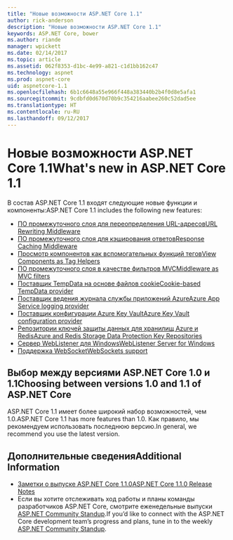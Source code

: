 ```yaml
---
title: "Новые возможности ASP.NET Core 1.1"
author: rick-anderson
description: "Новые возможности ASP.NET Core 1.1"
keywords: ASP.NET Core, bower
ms.author: riande
manager: wpickett
ms.date: 02/14/2017
ms.topic: article
ms.assetid: 062f8353-d1bc-4e99-a821-c1d1bb162c47
ms.technology: aspnet
ms.prod: aspnet-core
uid: aspnetcore-1.1
ms.openlocfilehash: 6b1c6648a55e966f448a383440b2b4f0d8e5afa1
ms.sourcegitcommit: 9cdbfd0d670d70b9c354216aabee260c52dad5ee
ms.translationtype: HT
ms.contentlocale: ru-RU
ms.lasthandoff: 09/12/2017
---
```

# <a name="whats-new-in-aspnet-core-11"></a><span data-ttu-id="3c91e-104">Новые возможности ASP.NET Core 1.1</span><span class="sxs-lookup"><span data-stu-id="3c91e-104">What's new in ASP.NET Core 1.1</span></span>

<span data-ttu-id="3c91e-105">В состав ASP.NET Core 1.1 входят следующие новые функции и компоненты:</span><span class="sxs-lookup"><span data-stu-id="3c91e-105">ASP.NET Core 1.1 includes the following new features:</span></span>

- [<span data-ttu-id="3c91e-106">ПО промежуточного слоя для переопределения URL-адресов</span><span class="sxs-lookup"><span data-stu-id="3c91e-106">URL Rewriting Middleware</span></span>](xref:fundamentals/url-rewriting)
- [<span data-ttu-id="3c91e-107">ПО промежуточного слоя для кэширования ответов</span><span class="sxs-lookup"><span data-stu-id="3c91e-107">Response Caching Middleware</span></span>](xref:performance/caching/middleware)
- [<span data-ttu-id="3c91e-108">Просмотр компонентов как вспомогательных функций тегов</span><span class="sxs-lookup"><span data-stu-id="3c91e-108">View Components as Tag Helpers</span></span>](xref:mvc/views/view-components#invoking-a-view-component-as-a-tag-helper)
- [<span data-ttu-id="3c91e-109">ПО промежуточного слоя в качестве фильтров MVC</span><span class="sxs-lookup"><span data-stu-id="3c91e-109">Middleware as MVC filters</span></span>](xref:mvc/controllers/filters#using-middleware-in-the-filter-pipeline)
- [<span data-ttu-id="3c91e-110">Поставщик TempData на основе файлов cookie</span><span class="sxs-lookup"><span data-stu-id="3c91e-110">Cookie-based TempData provider</span></span>](xref:fundamentals/app-state#cookie-based-tempdata-provider )
- [<span data-ttu-id="3c91e-111">Поставщик ведения журнала службы приложений Azure</span><span class="sxs-lookup"><span data-stu-id="3c91e-111">Azure App Service logging provider</span></span>](xref:fundamentals/logging#appservice)
- [<span data-ttu-id="3c91e-112">Поставщик конфигурации Azure Key Vault</span><span class="sxs-lookup"><span data-stu-id="3c91e-112">Azure Key Vault configuration provider</span></span>](xref:security/key-vault-configuration)
- [<span data-ttu-id="3c91e-113">Репозитории ключей защиты данных для хранилищ Azure и Redis</span><span class="sxs-lookup"><span data-stu-id="3c91e-113">Azure and Redis Storage Data Protection Key Repositories</span></span>](xref:security/data-protection/implementation/key-storage-providers#azure-and-redis)
- [<span data-ttu-id="3c91e-114">Сервер WebListener для Windows</span><span class="sxs-lookup"><span data-stu-id="3c91e-114">WebListener Server for Windows</span></span>](xref:fundamentals/servers/weblistener)
- [<span data-ttu-id="3c91e-115">Поддержка WebSocket</span><span class="sxs-lookup"><span data-stu-id="3c91e-115">WebSockets support</span></span>](xref:fundamentals/websockets)

## <a name="choosing-between-versions-10-and-11-of-aspnet-core"></a><span data-ttu-id="3c91e-116">Выбор между версиями ASP.NET Core 1.0 и 1.1</span><span class="sxs-lookup"><span data-stu-id="3c91e-116">Choosing between versions 1.0 and 1.1 of ASP.NET Core</span></span>

<span data-ttu-id="3c91e-117">ASP.NET Core 1.1 имеет более широкий набор возможностей, чем 1.0.</span><span class="sxs-lookup"><span data-stu-id="3c91e-117">ASP.NET Core 1.1 has more features than 1.0.</span></span> <span data-ttu-id="3c91e-118">Как правило, мы рекомендуем использовать последнюю версию.</span><span class="sxs-lookup"><span data-stu-id="3c91e-118">In general, we recommend you use the latest version.</span></span>

## <a name="additional-information"></a><span data-ttu-id="3c91e-119">Дополнительные сведения</span><span class="sxs-lookup"><span data-stu-id="3c91e-119">Additional Information</span></span>

- [<span data-ttu-id="3c91e-120">Заметки о выпуске ASP.NET Core 1.1.0</span><span class="sxs-lookup"><span data-stu-id="3c91e-120">ASP.NET Core 1.1.0 Release Notes</span></span>](https://github.com/aspnet/Home/releases/tag/1.1.0)
- <span data-ttu-id="3c91e-121">Если вы хотите отслеживать ход работы и планы команды разработчиков ASP.NET Core, смотрите еженедельные выпуски [ASP.NET Community Standup](https://live.asp.net/).</span><span class="sxs-lookup"><span data-stu-id="3c91e-121">If you’d like to connect with the ASP.NET Core development team’s progress and plans, tune in to the weekly [ASP.NET Community Standup](https://live.asp.net/).</span></span>
